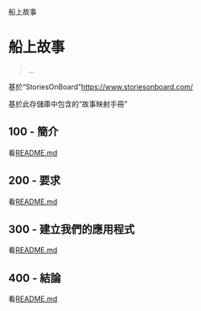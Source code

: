 船上故事

# 船上故事

> ...

基於“StoriesOnBoard”<https://www.storiesonboard.com/>

基於此存儲庫中包含的“故事映射手冊”

## 100 - 簡介

看[README.md](./100/README.md)

## 200 - 要求

看[README.md](./200/README.md)

## 300 - 建立我們的應用程式

看[README.md](./300/README.md)

## 400 - 結論

看[README.md](./400/README.md)
